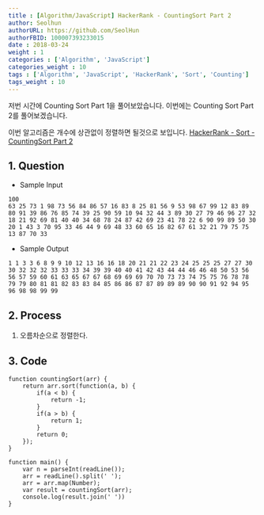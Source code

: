 ```yaml
---
title : [Algorithm/JavaScript] HackerRank - CountingSort Part 2
author: Seolhun
authorURL: https://github.com/SeolHun
authorFBID: 100007393233015
date : 2018-03-24
weight : 1
categories : ['Algorithm', 'JavaScript']
categories_weight : 10
tags : ['Algorithm', 'JavaScript', 'HackerRank', 'Sort', 'Counting']
tags_weight : 10
---
```

저번 시간에 Counting Sort Part 1을 풀어보았습니다.
이번에는 Counting Sort Part 2를 풀어보겠습니다.

이번 알고리즘은 개수에 상관없이 정렬하면 될것으로 보입니다.
[HackerRank - Sort - CountingSort Part 2](https://www.hackerrank.com/challenges/countingsort2/problem)


## 1. Question
- Sample Input
```
100
63 25 73 1 98 73 56 84 86 57 16 83 8 25 81 56 9 53 98 67 99 12 83 89 80 91 39 86 76 85 74 39 25 90 59 10 94 32 44 3 89 30 27 79 46 96 27 32 18 21 92 69 81 40 40 34 68 78 24 87 42 69 23 41 78 22 6 90 99 89 50 30 20 1 43 3 70 95 33 46 44 9 69 48 33 60 65 16 82 67 61 32 21 79 75 75 13 87 70 33
```

- Sample Output
```
1 1 3 3 6 8 9 9 10 12 13 16 16 18 20 21 21 22 23 24 25 25 25 27 27 30 30 32 32 32 33 33 33 34 39 39 40 40 41 42 43 44 44 46 46 48 50 53 56 56 57 59 60 61 63 65 67 67 68 69 69 69 70 70 73 73 74 75 75 76 78 78 79 79 80 81 81 82 83 83 84 85 86 86 87 87 89 89 89 90 90 91 92 94 95 96 98 98 99 99
```

## 2. Process
1. 오름차순으로 정렬한다.

## 3. Code
```tsx
function countingSort(arr) {
    return arr.sort(function(a, b) {
        if(a < b) {
            return -1;
        }
        if(a > b) {
            return 1;
        }
        return 0;
    });
}

function main() {
    var n = parseInt(readLine());
    arr = readLine().split(' ');
    arr = arr.map(Number);
    var result = countingSort(arr);
    console.log(result.join(' '))
}
```
